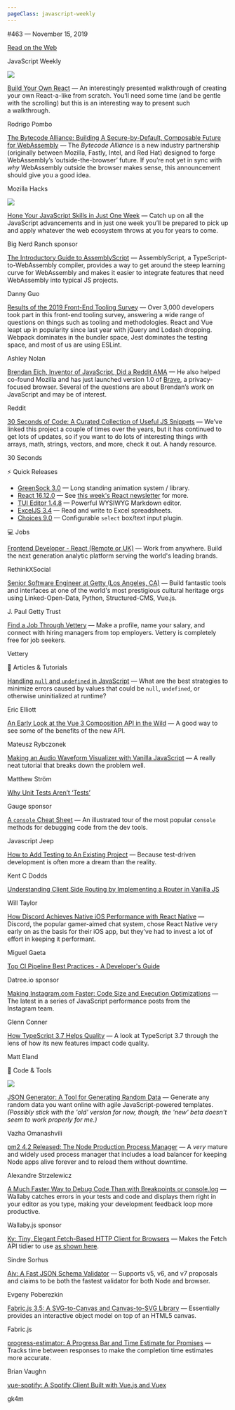 ```yaml
---
pageClass: javascript-weekly
---
```


<!-- left/right splitbar -->
  

#463 — November 15, 2019

[Read on the Web](https://javascriptweekly.com/link/80086/web)

<!-- masthead -->
 

JavaScript Weekly

 
[![](https://res.cloudinary.com/cpress/image/upload/w_1280,e_sharpen:60/v1573836045/ladilmz6fj9rtkprd8qv.jpg)](https://javascriptweekly.com/link/80087/web)
 

[Build Your Own React](https://javascriptweekly.com/link/80087/web "pomb.us") — An interestingly presented walkthrough of creating your own React-a-like from scratch. You’ll need some time \(and be gentle with the scrolling\) but this is an interesting way to present such a walkthrough.

Rodrigo Pombo

 

[The Bytecode Alliance: Building A Secure-by-Default, Composable Future for WebAssembly](https://javascriptweekly.com/link/80088/web "hacks.mozilla.org") — The _Bytecode Alliance_ is a new industry partnership \(originally between Mozilla, Fastly, Intel, and Red Hat\) designed to forge WebAssembly’s ‘outside-the-browser’ future. If you’re not yet in sync with _why_ WebAssembly outside the browser makes sense, this announcement should give you a good idea.

Mozilla Hacks

 
[![](https://copm.s3.amazonaws.com/b47b3bcd.png)](https://javascriptweekly.com/link/80089/web)

[Hone Your JavaScript Skills in Just One Week](https://javascriptweekly.com/link/80089/web "www.bignerdranch.com") — Catch up on all the JavaScript advancements and in just one week you’ll be prepared to pick up and apply whatever the web ecosystem throws at you for years to come.

Big Nerd Ranch sponsor

 

[The Introductory Guide to AssemblyScript](https://javascriptweekly.com/link/80090/web "blog.logrocket.com") — AssemblyScript, a TypeScript-to-WebAssembly compiler, provides a way to get around the steep learning curve for WebAssembly and makes it easier to integrate features that need WebAssembly into typical JS projects.

Danny Guo

 

[Results of the 2019 Front-End Tooling Survey](https://javascriptweekly.com/link/80091/web "ashleynolan.co.uk") — Over 3,000 developers took part in this front-end tooling survey, answering a wide range of questions on things such as tooling and methodologies. React and Vue leapt up in popularity since last year with jQuery and Lodash dropping. Webpack dominates in the bundler space, Jest dominates the testing space, and most of us are using ESLint.

Ashley Nolan

 

[Brendan Eich, Inventor of JavaScript, Did a Reddit AMA](https://javascriptweekly.com/link/80092/web "www.reddit.com") — He also helped co-found Mozilla and has just launched version 1.0 of [Brave](https://javascriptweekly.com/link/80093/web), a privacy-focused browser. Several of the questions are about Brendan’s work on JavaScript and may be of interest.

Reddit

 

[30 Seconds of Code: A Curated Collection of Useful JS Snippets](https://javascriptweekly.com/link/80094/web "github.com") — We’ve linked this project a couple of times over the years, but it has continued to get lots of updates, so if you want to do lots of interesting things with arrays, math, strings, vectors, and more, check it out. A handy resource.

30 Seconds

 
 
<!-- normal content section -->
 

⚡️ Quick Releases

- [GreenSock 3.0](https://javascriptweekly.com/link/80095/web) — Long standing animation system / library.
- [React 16.12.0](https://javascriptweekly.com/link/80096/web) — See [this week's React newsletter](https://javascriptweekly.com/link/80097/web) for more.
- [TUI Editor 1.4.8](https://javascriptweekly.com/link/80098/web) — Powerful WYSIWYG Markdown editor.
- [ExcelJS 3.4](https://javascriptweekly.com/link/80099/web) — Read and write to Excel spreadsheets.
- [Choices 9.0](https://javascriptweekly.com/link/80100/web) — Configurable `select` box/text input plugin.

 

💻 Jobs

 

[Frontend Developer \- React \(Remote or UK\)](https://javascriptweekly.com/link/80124/web "www.rethinkxsocial.com") — Work from anywhere. Build the next generation analytic platform serving the world's leading brands.

RethinkXSocial

 

[Senior Software Engineer at Getty \(Los Angeles, CA\)](https://javascriptweekly.com/link/80101/web "jobs-getty.icims.com") — Build fantastic tools and interfaces at one of the world's most prestigious cultural heritage orgs using Linked-Open-Data, Python, Structured-CMS, Vue.js.

J. Paul Getty Trust

 

[Find a Job Through Vettery](https://javascriptweekly.com/link/80102/web "www.vettery.com") — Make a profile, name your salary, and connect with hiring managers from top employers. Vettery is completely free for job seekers.

Vettery

 

📘 Articles \& Tutorials

 

[Handling `null` and `undefined` in JavaScript](https://javascriptweekly.com/link/80103/web "medium.com") — What are the best strategies to minimize errors caused by values that could be `null`, `undefined`, or otherwise uninitialized at runtime\?

Eric Elliott

 

[An Early Look at the Vue 3 Composition API in the Wild](https://javascriptweekly.com/link/80104/web "css-tricks.com") — A good way to see some of the benefits of the new API.

Mateusz Rybczonek

 

[Making an Audio Waveform Visualizer with Vanilla JavaScript](https://javascriptweekly.com/link/80105/web "css-tricks.com") — A really neat tutorial that breaks down the problem well.

Matthew Ström

 

[Why Unit Tests Aren’t ‘Tests’](https://javascriptweekly.com/link/80106/web "gauge.org")

Gauge sponsor

 

[A `console` Cheat Sheet](https://javascriptweekly.com/link/80107/web "t.co") — An illustrated tour of the most popular `console` methods for debugging code from the dev tools.

Javascript Jeep

 

[How to Add Testing to An Existing Project](https://javascriptweekly.com/link/80108/web "kentcdodds.com") — Because test-driven development is often more a dream than the reality.

Kent C Dodds

 

[Understanding Client Side Routing by Implementing a Router in Vanilla JS](https://javascriptweekly.com/link/80109/web "willtaylor.blog")

Will Taylor

 

[How Discord Achieves Native iOS Performance with React Native](https://javascriptweekly.com/link/80110/web "blog.discordapp.com") — Discord, the popular gamer-aimed chat system, chose React Native very early on as the basis for their iOS app, but they’ve had to invest a lot of effort in keeping it performant.

Miguel Gaeta

 

[Top CI Pipeline Best Practices \- A Developer's Guide](https://javascriptweekly.com/link/80111/web "try.datree.io")

Datree.io sponsor

 

[Making Instagram.com Faster: Code Size and Execution Optimizations](https://javascriptweekly.com/link/80112/web "instagram-engineering.com") — The latest in a series of JavaScript performance posts from the Instagram team.

Glenn Conner

 

[How TypeScript 3.7 Helps Quality](https://javascriptweekly.com/link/80113/web "killalldefects.com") — A look at TypeScript 3.7 through the lens of how its new features impact code quality.

Matt Eland

 

🔧 Code \& Tools

 
[![](https://res.cloudinary.com/cpress/image/upload/w_1280,e_sharpen:60/v1573835804/by6mrpesvd14h5lwwxht.jpg)](https://javascriptweekly.com/link/80114/web)
 

[JSON Generator: A Tool for Generating Random Data](https://javascriptweekly.com/link/80114/web "www.json-generator.com") — Generate any random data you want online with agile JavaScript-powered templates. _\(Possibly stick with the 'old' version for now, though, the 'new' beta doesn't seem to work properly for me.\)_

Vazha Omanashvili

 

[pm2 4.2 Released: The Node Production Process Manager](https://javascriptweekly.com/link/80115/web "github.com") — A _very_ mature and widely used process manager that includes a load balancer for keeping Node apps alive forever and to reload them without downtime.

Alexandre Strzelewicz

 

[A Much Faster Way to Debug Code Than with Breakpoints or console.log](https://javascriptweekly.com/link/80116/web "wallabyjs.com") — Wallaby catches errors in your tests and code and displays them right in your editor as you type, making your development feedback loop more productive.

Wallaby.js sponsor

 

[Ky: Tiny, Elegant Fetch-Based HTTP Client for Browsers](https://javascriptweekly.com/link/80117/web "github.com") — Makes the Fetch API tidier to use [as shown here](https://javascriptweekly.com/link/80118/web).

Sindre Sorhus

 

[Ajv: A Fast JSON Schema Validator](https://javascriptweekly.com/link/80119/web "github.com") — Supports v5, v6, and v7 proposals and claims to be both the fastest validator for both Node and browser.

Evgeny Poberezkin

 

[Fabric.js 3.5: A SVG-to-Canvas and Canvas-to-SVG Library](https://javascriptweekly.com/link/80120/web "github.com") — Essentially provides an interactive object model on top of an HTML5 canvas.

Fabric.js

 

[progress-estimator: A Progress Bar and Time Estimate for Promises](https://javascriptweekly.com/link/80121/web "github.com") — Tracks time between responses to make the completion time estimates more accurate.

Brian Vaughn

 

[vue-spotify: A Spotify Client Built with Vue.js and Vuex](https://javascriptweekly.com/link/80122/web "github.com")

gk4m
